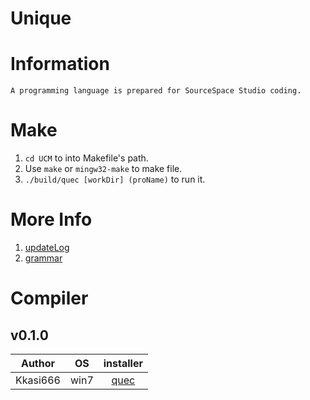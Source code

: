 # Unique

# Information
	A programming language is prepared for SourceSpace Studio coding.

# Make
1. `cd UCM` to into Makefile's path. 
2. Use `make` or `mingw32-make` to make file.
3. `./build/quec [workDir] (proName)` to run it.

# More Info
1. [updateLog](./doc/updateLog.md)
2. [grammar](./doc/garmmar.md)

# Compiler
## v0.1.0
|   Author  |    OS     | installer |
|:---------:|:---------:|:---------:|
|   Kkasi666   |    win7    |   [quec](./Compiler/v0.1.0/quec.exe)     |